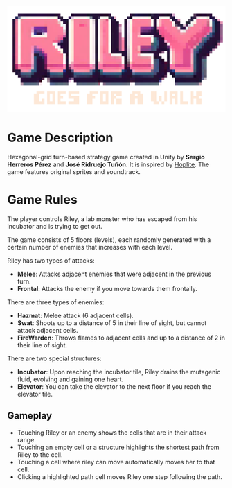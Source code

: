 <p align="center">
  <img src="readme_data/RILEY_upscaled.png" alt="Riley" />
</p>

# Game Description

Hexagonal-grid turn-based strategy game created in Unity by **Sergio Herreros Pérez** and **José Ridruejo Tuñón**. It is inspired by [Hoplite](https://play.google.com/store/apps/details?id=com.magmafortress.hoplite&pcampaignid=web_share). The game features original sprites and soundtrack.

# Game Rules

The player controls Riley, a lab monster who has escaped from his incubator and is trying to get out.

The game consists of 5 floors (levels), each randomly generated with a certain number of enemies that increases with each level.

Riley has two types of attacks:

- **Melee**: Attacks adjacent enemies that were adjacent in the previous turn.
- **Frontal**: Attacks the enemy if you move towards them frontally.

There are three types of enemies:

- **Hazmat**: Melee attack (6 adjacent cells).
- **Swat**: Shoots up to a distance of 5 in their line of sight, but cannot attack adjacent cells.
- **FireWarden**: Throws flames to adjacent cells and up to a distance of 2 in their line of sight.

There are two special structures:

- **Incubator**: Upon reaching the incubator tile, Riley drains the mutagenic fluid, evolving and gaining one heart.
- **Elevator**: You can take the elevator to the next floor if you reach the elevator tile.

## Gameplay

- Touching Riley or an enemy shows the cells that are in their attack range.
- Touching an empty cell or a structure highlights the shortest path from Riley to the cell.
- Touching a cell where riley can move automatically moves her to that cell.
- Clicking a highlighted path cell moves Riley one step following the path.